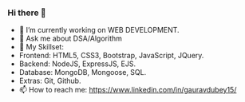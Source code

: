 ### Hi there 👋

- 🔭 I’m currently working on WEB DEVELOPMENT.
- 💬 Ask me about DSA/Algorithm
- 🌱 My Skillset: 
-   Frontend: HTML5, CSS3, Bootstrap, JavaScript, JQuery.
-   Backend: NodeJS, ExpressJS, EJS.
-   Database: MongoDB, Mongoose, SQL.
-   Extras: Git, Github.
- 📫 How to reach me: https://www.linkedin.com/in/gauravdubey15/

